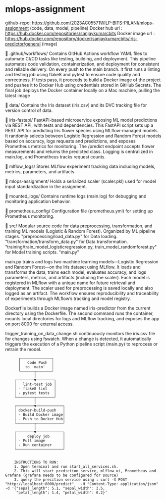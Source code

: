 # mlops-assignment

github-repo: https://github.com/2023AC05571WILP-BITS-PILANI/mlops-assignment  (code, data, model, pipeline)
Docker hub url : https://hub.docker.com/repositories/sanjaykumarcbits 
Docker image url : https://hub.docker.com/repository/docker/sanjaykumarcbits/iris-predictor/general (image)



📁 .github/workflows/
Contains GitHub Actions workflow YAML files to automate CI/CD tasks like testing, building, and deployment.
This pipeline automates code validation, containerization, and deployment for consistent and reliable delivery.
On every push to the main branch. It first runs a linting and testing job using flake8 and pytest to ensure code quality and correctness. If tests pass, it proceeds to build a Docker image of the project and pushes it to Docker Hub using credentials stored in GitHub Secrets. The final job deploys the Docker container locally on a Mac machine, pulling the latest image

📁 data/
Contains the Iris dataset (iris.csv) and its DVC tracking file for version control of data.

📁 iris-fastapi/
FastAPI-based microservice exposing ML model predictions via REST API, with tests and dependencies.
This FastAPI script sets up a REST API for predicting Iris flower species using MLflow-managed models. It randomly selects between Logistic Regression and Random Forest models based on accuracy, logs requests and predictions, and exposes Prometheus metrics for monitoring. The /predict endpoint accepts flower measurements and returns the predicted class. Logging is centralized in main.log, and Prometheus tracks request counts.

📁 mlflow_logs/
Stores MLflow experiment tracking data including models, metrics, parameters, and artifacts.

📁 mlops-assignment/
Holds a serialized scaler (scaler.pkl) used for model input standardization in the assignment.

📁 mounted_logs/
Contains runtime logs (main.log) for debugging and monitoring application behavior.

📁 prometheus_config/
Configuration file (prometheus.yml) for setting up Prometheus monitoring.

📁 src/
Modular source code for data preprocessing, transformation, and training ML models (Logistic & Random Forest).
Organized by ML pipeline stages. "preprocessing/load_data.py" for Data loading.
"transformation/transform_data.py" for Data transformation.
"training/train_model_logisticregression.py, train_model_randomforest.py" for  Model training scripts. "main.py"  

main.py
trains and logs two machine learning models—Logistic Regression and Random Forest—on the Iris dataset using MLflow. It loads and transforms the data, trains each model, evaluates accuracy, and logs parameters, metrics, and artifacts (including the scaler). Each model is registered in MLflow with a unique name for future retrieval and deployment. The scaler used for preprocessing is saved locally and also logged as an artifact. The workflow ensures reproducibility and traceability of experiments through MLflow’s tracking and model registry.

Dockerfile
builds a Docker image named iris-predictor from the current directory using the Dockerfile. The second command runs the container, mounts local directories for logs and MLflow tracking, and exposes the app on port 8000 for external access.

trigger_training_on_data_change.sh
continuously monitors the iris.csv file for changes using fswatch. When a change is detected, it automatically triggers the execution of a Python pipeline script (main.py) to reprocess or retrain the model.

          ┌──────────────┐
          │   Code Push  │      
          │  to 'main'   │
          └──────┬───────┘
                 │
        ┌────────▼────────┐
        │   lint-test job │
        │ - flake8 lint   │
        │ - pytest tests  │
        └────────┬────────┘
                 │
        ┌────────▼────────────┐
        │ docker-build-push   │
        │ - Build Docker image│
        │ - Push to Docker Hub│
        └────────┬────────────┘
                 │
        ┌────────▼────────────┐
        │     deploy job      │
        │ - Pull image        │
        │ - Run container     │
        └─────────────────────┘


        INSTRUCTIONS TO RUN:
        1. Open terminal and run start_all_services.sh. 
        2. This will start prediction service, mlflow ui, Prometheus and Grafana (grafana needs to be configured for source)
        3. query the precition service using : curl -X POST "http://localhost:8000/predict"   -H "Content-Type: application/json"   -d '{"sepal_length": 5.1, "sepal_width": 3.5, 
         "petal_length": 1.4, "petal_width": 0.2}’
        